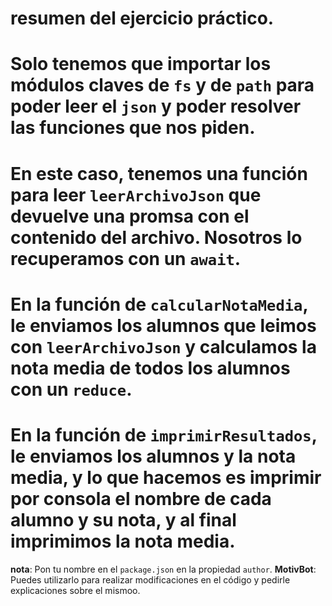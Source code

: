# resumen del ejercicio práctico.
# Solo tenemos que importar los módulos claves de `fs` y de `path` para poder leer el `json` y poder resolver las funciones que nos piden.
# En este caso, tenemos una función para leer `leerArchivoJson` que devuelve una promsa con el contenido del archivo. Nosotros lo recuperamos con un `await`.
# En la función de `calcularNotaMedia`, le enviamos los alumnos que leimos con `leerArchivoJson` y calculamos la nota media de todos los alumnos con un `reduce`.
# En la función de `imprimirResultados`, le enviamos los alumnos y la nota media, y lo que hacemos es imprimir por consola el nombre de cada alumno y su nota, y al final imprimimos la nota media.

**nota**: Pon tu nombre en el `package.json` en la propiedad `author`.
**MotivBot**: Puedes utilizarlo para realizar modificaciones en el código y pedirle explicaciones sobre el mismoo.